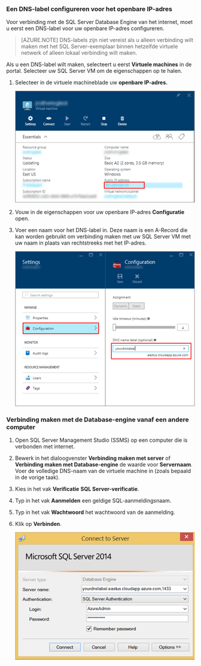 ### Een DNS-label configureren voor het openbare IP-adres

Voor verbinding met de SQL Server Database Engine van het internet, moet u eerst een DNS-label voor uw openbare IP-adres configureren.

> [AZURE.NOTE] DNS-labels zijn niet vereist als u alleen verbinding wilt maken met het SQL Server-exemplaar binnen hetzelfde virtuele netwerk of alleen lokaal verbinding wilt maken.

Als u een DNS-label wilt maken, selecteert u eerst **Virtuele machines** in de portal. Selecteer uw SQL Server VM om de eigenschappen op te halen.

1. Selecteer in de virtuele machineblade uw **openbare IP-adres.**

    ![openbaar ip adres](./media/virtual-machines-sql-server-connection-steps/rm-public-ip-address.png)

2. Vouw in de eigenschappen voor uw openbare IP-adres **Configuratie** open.

3. Voer een naam voor het DNS-label in. Deze naam is een A-Record die kan worden gebruikt om verbinding maken met uw SQL Server VM met uw naam in plaats van rechtstreeks met het IP-adres.

    ![dns label](./media/virtual-machines-sql-server-connection-steps/rm-dns-label.png)

### Verbinding maken met de Database-engine vanaf een andere computer

1. Open SQL Server Management Studio (SSMS) op een computer die is verbonden met internet.

2. Bewerk in het dialoogvenster **Verbinding maken met server** of **Verbinding maken met Database-engine** de waarde voor **Servernaam**. Voer de volledige DNS-naam van de virtuele machine in (zoals bepaald in de vorige taak).

3. Kies in het vak **Verificatie** **SQL Server-verificatie**.

5. Typ in het vak **Aanmelden** een geldige SQL-aanmeldingsnaam.

6. Typ in het vak **Wachtwoord** het wachtwoord van de aanmelding.

7. Klik op **Verbinden**.

    ![ssms verbinden](./media/virtual-machines-sql-server-connection-steps/rm-ssms-connect.png)



<!--HONumber=Jun16_HO2-->


